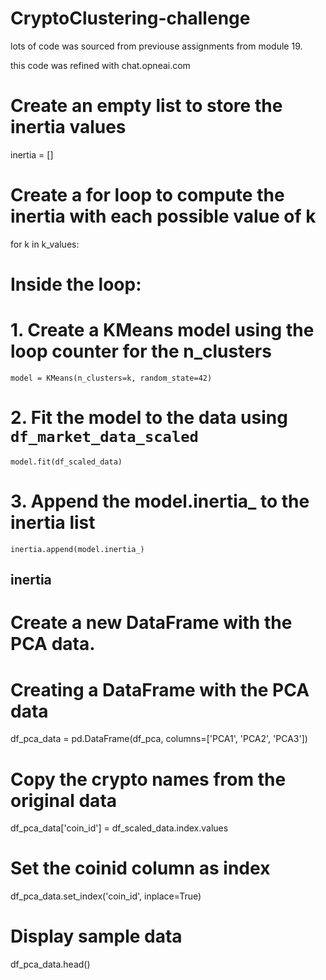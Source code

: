 # CryptoClustering-challenge

lots of code was sourced from previouse assignments from module 19.


this code was refined with chat.opneai.com
# Create an empty list to store the inertia values
inertia = []

# Create a for loop to compute the inertia with each possible value of k
for k in k_values:
# Inside the loop:
# 1. Create a KMeans model using the loop counter for the n_clusters
    model = KMeans(n_clusters=k, random_state=42)
# 2. Fit the model to the data using `df_market_data_scaled`
    model.fit(df_scaled_data)
# 3. Append the model.inertia_ to the inertia list
    inertia.append(model.inertia_)

inertia
-----------------
# Create a new DataFrame with the PCA data.

# Creating a DataFrame with the PCA data
df_pca_data = pd.DataFrame(df_pca, columns=['PCA1', 'PCA2', 'PCA3'])

# Copy the crypto names from the original data
df_pca_data['coin_id'] = df_scaled_data.index.values

# Set the coinid column as index
df_pca_data.set_index('coin_id', inplace=True)

# Display sample data
df_pca_data.head()
